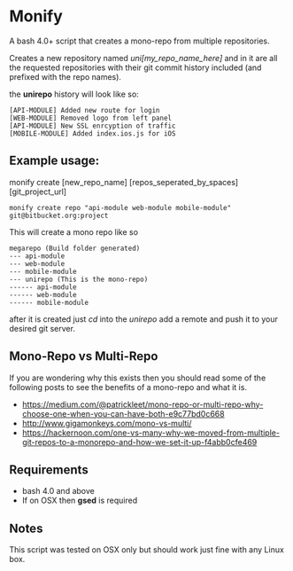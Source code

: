 Monify
=
A bash 4.0+ script that creates a mono-repo from multiple repositories.

Creates a new repository named *uni[my_repo_name_here]* and in it are all the requested repositories with their git commit history included (and prefixed with the repo names).

the **unirepo** history will look like so:

    [API-MODULE] Added new route for login
    [WEB-MODULE] Removed logo from left panel
    [API-MODULE] New SSL enrcyption of traffic
    [MOBILE-MODULE] Added index.ios.js for iOS

Example usage:
-
monify create [new_repo_name] [repos_seperated_by_spaces] [git_project_url]

    monify create repo "api-module web-module mobile-module" git@bitbucket.org:project

This will create a mono repo like so

    megarepo (Build folder generated)
	--- api-module
	--- web-module
	--- mobile-module
	--- unirepo (This is the mono-repo)
	------ api-module
	------ web-module
	------ mobile-module

after it is created just *cd* into the *unirepo* add a remote and push it to your desired git server.

Mono-Repo vs Multi-Repo
-
If you are wondering why this exists then you should read some of the following posts to see the benefits of a mono-repo and what it is.
* https://medium.com/@patrickleet/mono-repo-or-multi-repo-why-choose-one-when-you-can-have-both-e9c77bd0c668
* http://www.gigamonkeys.com/mono-vs-multi/
* https://hackernoon.com/one-vs-many-why-we-moved-from-multiple-git-repos-to-a-monorepo-and-how-we-set-it-up-f4abb0cfe469

Requirements
-
* bash 4.0 and above
* If on OSX then **gsed** is required

Notes
-
This script was tested on OSX only but should work just fine with any Linux box.